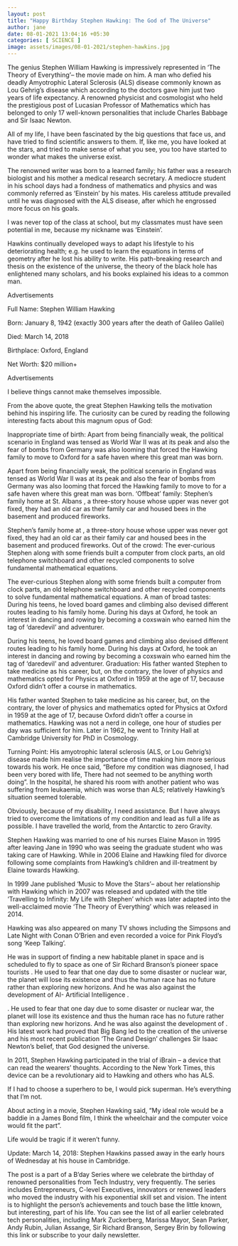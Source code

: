 ```yaml
---
layout: post
title: "Happy Birthday Stephen Hawking: The God of The Universe"
author: jane 
date: 08-01-2021 13:04:16 +05:30 
categories: [ SCIENCE ] 
image: assets/images/08-01-2021/stephen-hawkins.jpg
---
```

The genius Stephen William Hawking is impressively represented in ‘The Theory of Everything’– the movie made on him. A man who defied his deadly Amyotrophic Lateral Sclerosis (ALS) disease commonly known as Lou Gehrig’s disease which according to the doctors gave him just two years of life expectancy. A renowned physicist and cosmologist who held the prestigious post of Lucasian Professor of Mathematics which has belonged to only 17 well-known personalities that include Charles Babbage and Sir Isaac Newton.

All of my life, I have been fascinated by the big questions that face us, and have tried to find scientific answers to them. If, like me, you have looked at the stars, and tried to make sense of what you see, you too have started to wonder what makes the universe exist.

The renowned writer was born to a learned family; his father was a research biologist and his mother a medical research secretary. A mediocre student in his school days had a fondness of mathematics and physics and was commonly referred as ‘Einstein’ by his mates. His careless attitude prevailed until he was diagnosed with the ALS disease, after which he engrossed more focus on his goals.

I was never top of the class at school, but my classmates must have seen potential in me, because my nickname was ‘Einstein’.

Hawkins continually developed ways to adapt his lifestyle to his deteriorating health; e.g. he used to learn the equations in terms of geometry after he lost his ability to write. His path-breaking research and thesis on the existence of the universe, the theory of the black hole has enlightened many scholars, and his books explained his ideas to a common man.

Advertisements

Full Name: Stephen William Hawking

Born: January 8, 1942 (exactly 300 years after the death of Galileo Galilei)

Died: March 14, 2018

Birthplace: Oxford, England

Net Worth: $20 million+

Advertisements

I believe things cannot make themselves impossible.

From the above quote, the great Stephen Hawking tells the motivation behind his inspiring life. The curiosity can be cured by reading the following interesting facts about this magnum opus of God:

Inappropriate time of birth: Apart from being financially weak, the political scenario in England was tensed as World War II was at its peak and also the fear of bombs from Germany was also looming that forced the Hawking family to move to Oxford for a safe haven where this great man was born.

Apart from being financially weak, the political scenario in England was tensed as World War II was at its peak and also the fear of bombs from Germany was also looming that forced the Hawking family to move to for a safe haven where this great man was born. ‘Offbeat’ family: Stephen’s family home at St. Albans , a three-story house whose upper was never got fixed, they had an old car as their family car and housed bees in the basement and produced fireworks.

Stephen’s family home at , a three-story house whose upper was never got fixed, they had an old car as their family car and housed bees in the basement and produced fireworks. Out of the crowd: The ever-curious Stephen along with some friends built a computer from clock parts, an old telephone switchboard and other recycled components to solve fundamental mathematical equations.

The ever-curious Stephen along with some friends built a computer from clock parts, an old telephone switchboard and other recycled components to solve fundamental mathematical equations. A man of broad tastes: During his teens, he loved board games and climbing also devised different routes leading to his family home. During his days at Oxford, he took an interest in dancing and rowing by becoming a coxswain who earned him the tag of ‘daredevil’ and adventurer.

During his teens, he loved board games and climbing also devised different routes leading to his family home. During his days at Oxford, he took an interest in dancing and rowing by becoming a coxswain who earned him the tag of ‘daredevil’ and adventurer. Graduation: His father wanted Stephen to take medicine as his career, but, on the contrary, the lover of physics and mathematics opted for Physics at Oxford in 1959 at the age of 17, because Oxford didn’t offer a course in mathematics.

His father wanted Stephen to take medicine as his career, but, on the contrary, the lover of physics and mathematics opted for Physics at Oxford in 1959 at the age of 17, because Oxford didn’t offer a course in mathematics. Hawking was not a nerd in college, one hour of studies per day was sufficient for him. Later in 1962, he went to Trinity Hall at Cambridge University for PhD in Cosmology.

Turning Point: His amyotrophic lateral sclerosis (ALS, or Lou Gehrig’s) disease made him realise the importance of time making him more serious towards his work. He once said, “Before my condition was diagnosed, I had been very bored with life, There had not seemed to be anything worth doing”. In the hospital, he shared his room with another patient who was suffering from leukaemia, which was worse than ALS; relatively Hawking’s situation seemed tolerable.

Obviously, because of my disability, I need assistance. But I have always tried to overcome the limitations of my condition and lead as full a life as possible. I have travelled the world, from the Antarctic to zero Gravity.

Stephen Hawking was married to one of his nurses Elaine Mason in 1995 after leaving Jane in 1990 who was seeing the graduate student who was taking care of Hawking. While in 2006 Elaine and Hawking filed for divorce following some complaints from Hawking’s children and ill-treatment by Elaine towards Hawking.

In 1999 Jane published ‘Music to Move the Stars’– about her relationship with Hawking which in 2007 was released and updated with the title ‘Travelling to Infinity: My Life with Stephen’ which was later adapted into the well-acclaimed movie ‘The Theory of Everything’ which was released in 2014.

Hawking was also appeared on many TV shows including the Simpsons and Late Night with Conan O’Brien and even recorded a voice for Pink Floyd’s song ‘Keep Talking’.

He was in support of finding a new habitable planet in space and is scheduled to fly to space as one of Sir Richard Branson’s pioneer space tourists . He used to fear that one day due to some disaster or nuclear war, the planet will lose its existence and thus the human race has no future rather than exploring new horizons. And he was also against the development of AI- Artificial Intelligence .

. He used to fear that one day due to some disaster or nuclear war, the planet will lose its existence and thus the human race has no future rather than exploring new horizons. And he was also against the development of . His latest work had proved that Big Bang led to the creation of the universe and his most recent publication ‘The Grand Design’ challenges Sir Isaac Newton’s belief, that God designed the universe.

In 2011, Stephen Hawking participated in the trial of iBrain – a device that can read the wearers’ thoughts. According to the New York Times, this device can be a revolutionary aid to Hawking and others who has ALS.

If I had to choose a superhero to be, I would pick superman. He’s everything that I’m not.

About acting in a movie, Stephen Hawking said, “My ideal role would be a baddie in a James Bond film, I think the wheelchair and the computer voice would fit the part”.

Life would be tragic if it weren’t funny.

Update: March 14, 2018: Stephen Hawkins passed away in the early hours of Wednesday at his house in Cambridge.

The post is a part of a B’day Series where we celebrate the birthday of renowned personalities from Tech Industry, very frequently. The series includes Entrepreneurs, C-level Executives, innovators or renewed leaders who moved the industry with his exponential skill set and vision. The intent is to highlight the person’s achievements and touch base the little known, but interesting, part of his life. You can see the list of all earlier celebrated tech personalities, including Mark Zuckerberg, Marissa Mayor, Sean Parker, Andy Rubin, Julian Assange, Sir Richard Branson, Sergey Brin by following this link or subscribe to your daily newsletter.
